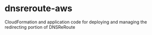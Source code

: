 # dnsreroute-aws
CloudFormation and application code for deploying and managing the redirecting portion of DNSReRoute
